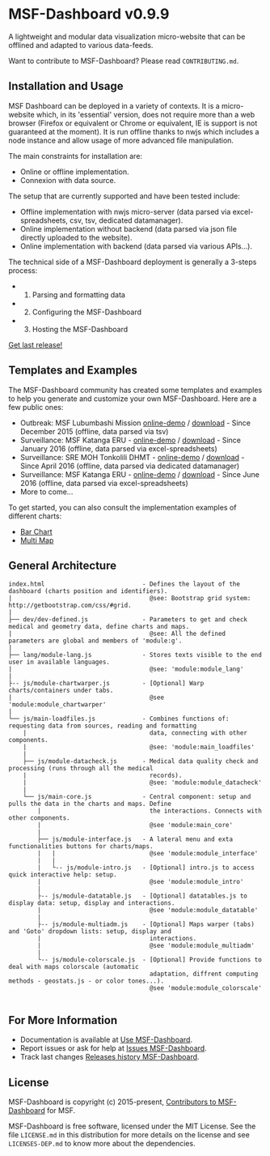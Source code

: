 MSF-Dashboard v0.9.9
====================

A lightweight and modular data visualization micro-website that can be offlined and adapted to various data-feeds.

Want to contribute to MSF-Dashboard? Please read `CONTRIBUTING.md`.


Installation and Usage
----------------------

MSF Dashboard can be deployed in a variety of contexts. It is a micro-website which, in its 'essential' version, does not require more than a web browser (Firefox or equivalent or Chrome or equivalent, IE is support is not guaranteed at the moment). It is run offline thanks to nwjs which includes a node instance and allow usage of more advanced file manipulation.

The main constraints for installation are:
- Online or offline implementation.
- Connexion with data source. 

The setup that are currently supported and have been tested include:
- Offline implementation with nwjs micro-server (data parsed via excel-spreadsheets, csv, tsv, dedicated datamanager).
- Online implementation without backend (data parsed via json file directly uploaded to the website).
- Online implementation with backend (data parsed via various APIs...).

The technical side of a MSF-Dashboard deployment is generally a 3-steps process:
- 1) Parsing and formatting data 
- 2) Configuring the MSF-Dashboard
- 3) Hosting the MSF-Dashboard

[Get last release!](https://github.com/MSF-UK/MSF-Dashboard/releases)

Templates and Examples
----------------------

The MSF-Dashboard community has created some templates and examples to help you generate and customize your own MSF-Dashboard. Here are a few public ones:

+ Outbreak: MSF Lubumbashi Mission [online-demo](http://msf-uk.github.io/MSF-Dashboard/ver_demos/cfg_msf-lubumbashi) / [download]() - Since December 2015 (offline, data parsed via tsv)
+ Surveillance: MSF Katanga ERU - [online-demo](http://msf-uk.github.io/MSF-Dashboard/ver_demos/cfg_eru-katanga/) / [download]() - Since January 2016 (offline, data parsed via excel-spreadsheets)
+ Surveillance: SRE MOH Tonkolili DHMT - [online-demo](http://msf-uk.github.io/MSF-Dashboard/ver_demos/cfg_dhmt-tonkolili/) / [download]() - Since April 2016 (offline, data parsed via dedicated datamanager)
+ Surveillance: MSF Katanga ERU - [online-demo](http://msf-uk.github.io/MSF-Dashboard/ver_demos/cfg_eru-sudkivu/) / [download]() - Since June 2016 (offline, data parsed via excel-spreadsheets)
+ More to come...


To get started, you can also consult the implementation examples of different charts:

+ [Bar Chart](http://braimbault.github.io/NA)
+ [Multi Map](http://braimbault.github.io/NA)


General Architecture
--------------------

```
index.html                           - Defines the layout of the dashboard (charts position and identifiers). 
|                                      @see: Bootstrap grid system: http://getbootstrap.com/css/#grid.  
|
├── dev/dev-defined.js               - Parameters to get and check medical and geometry data, define charts and maps.
|                                      @see: All the defined parameters are global and members of 'module:g'.
|
├── lang/module-lang.js              - Stores texts visible to the end user in available languages.
|                                      @see: 'module:module_lang'
|
├-- js/module-chartwarper.js         - [Optional] Warp charts/containers under tabs.
|                                      @see 'module:module_chartwarper'
|
└── js/main-loadfiles.js             - Combines functions of: requesting data from sources, reading and formatting
    |                                  data, connecting with other components.
    |                                  @see: 'module:main_loadfiles'
    |
    ├── js/module-datacheck.js       - Medical data quality check and processing (runs through all the medical
    |                                  records).
    |                                  @see: 'module:module_datacheck'
    |
    └── js/main-core.js              - Central component: setup and pulls the data in the charts and maps. Define  
        |                              the interactions. Connects with other components.
        |                              @see 'module:main_core'
        |
        ├── js/module-interface.js   - A lateral menu and exta functionalities buttons for charts/maps. 
        |   |                          @see 'module:module_interface'
        |   |          
        |   └-- js/module-intro.js   - [Optional] intro.js to access quick interactive help: setup.
        |                              @see 'module:module_intro'
        |
        ├-- js/module-datatable.js   - [Optional] datatables.js to display data: setup, display and interactions.
        |                              @see 'module:module_datatable'
        |
        ├-- js/module-multiadm.js    - [Optional] Maps warper (tabs) and 'Goto' dropdown lists: setup, display and 
        |                              interactions.
        |                              @see 'module:module_multiadm'
        |
        └-- js/module-colorscale.js  - [Optional] Provide functions to deal with maps colorscale (automatic 
                                       adaptation, diffrent computing methods - geostats.js - or color tones...).
                                       @see 'module:module_colorscale'          
    
```

For More Information
--------------------

+ Documentation is available at [Use MSF-Dashboard](https://MSF-UK.github.io/MSF-Dashboard_doc).
+ Report issues or ask for help  at [Issues MSF-Dashboard](https://github.com/MSF-UK/MSF-Dashboard/issues).
+ Track last changes [Releases history MSF-Dashboard](https://github.com/MSF-UK/MSF-Dashboard/releases).

License
-------

MSF-Dashboard is copyright (c) 2015-present, [Contributors to MSF-Dashboard](https://github.com/MSF-UK/MSF-Dashboard/graphs/contributors) for MSF.

MSF-Dashboard is free software, licensed under the MIT License. See the file `LICENSE.md` in this distribution for more details on the license and see `LICENSES-DEP.md` to know more about the dependencies.
